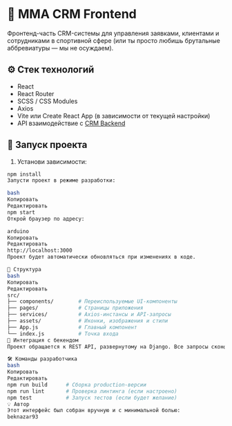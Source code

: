 # 🥋 MMA CRM Frontend

Фронтенд-часть CRM-системы для управления заявками, клиентами и сотрудниками в спортивной сфере (или ты просто любишь брутальные аббревиатуры — мы не осуждаем).

## ⚙️ Стек технологий

- React
- React Router
- SCSS / CSS Modules
- Axios
- Vite или Create React App (в зависимости от текущей настройки)
- API взаимодействие с [CRM Backend](https://github.com/beknazar93/CRM)

## 🚀 Запуск проекта

1. Установи зависимости:

```bash
npm install
Запусти проект в режиме разработки:

bash
Копировать
Редактировать
npm start
Открой браузер по адресу:

arduino
Копировать
Редактировать
http://localhost:3000
Проект будет автоматически обновляться при изменениях в коде.

📁 Структура
bash
Копировать
Редактировать
src/
├── components/        # Переиспользуемые UI-компоненты
├── pages/             # Страницы приложения
├── services/          # Axios-инстансы и API-запросы
├── assets/            # Иконки, изображения и стили
├── App.js             # Главный компонент
└── index.js           # Точка входа
🔌 Интеграция с бекендом
Проект обращается к REST API, развернутому на Django. Все запросы сконфигурированы в services/api.js. Убедись, что бекенд запущен и доступен по нужному адресу (например, http://localhost:8000).

🛠 Команды разработчика
bash
Копировать
Редактировать
npm run build      # Сборка production-версии
npm run lint       # Проверка линтинга (если настроено)
npm test           # Запуск тестов (если будет желание)
💡 Автор
Этот интерфейс был собран вручную и с минимальной болью:
beknazar93
